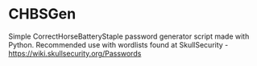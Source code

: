 # CHBSGen
Simple CorrectHorseBatteryStaple password generator script made with Python. Recommended use with wordlists found at SkullSecurity - https://wiki.skullsecurity.org/Passwords
